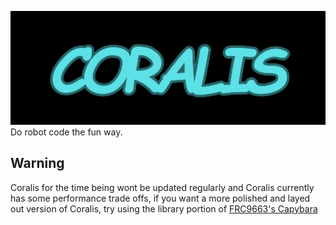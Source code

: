 ![Coralis Logo](/branding/Header.png "Coralis")
Do robot code the fun way.

## Warning 
Coralis for the time being wont be updated regularly and Coralis currently has some performance trade offs, if you want a more polished and layed out version of Coralis, try using the library portion of [FRC9663's Capybara](https://github.com/offshape/Capybara)
